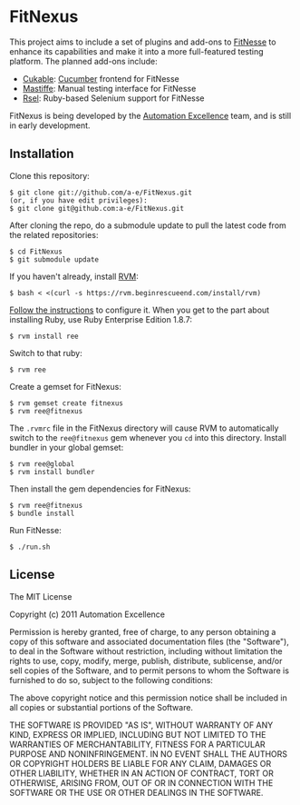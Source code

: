 FitNexus
========

This project aims to include a set of plugins and add-ons to [FitNesse](http://fitnesse.org/)
to enhance its capabilities and make it into a more full-featured testing platform. The
planned add-ons include:

- [Cukable](http://github.com/wapcaplet/cukable): [Cucumber](http://cukes.info)
  frontend for FitNesse
- [Mastiffe](http://github.com/Ken-g6/Mastiffe): Manual testing interface for FitNesse
- [Rsel](http://github.com/a-e/rsel): Ruby-based Selenium support for FitNesse

FitNexus is being developed by the [Automation Excellence](http://github.com/a-e) team, and
is still in early development.


Installation
------------

Clone this repository:

    $ git clone git://github.com/a-e/FitNexus.git
    (or, if you have edit privileges):
    $ git clone git@github.com:a-e/FitNexus.git

After cloning the repo, do a submodule update to pull the latest code from the
related repositories:

    $ cd FitNexus
    $ git submodule update

If you haven't already, install [RVM](http://www.beginrescueend.com):

    $ bash < <(curl -s https://rvm.beginrescueend.com/install/rvm)

[Follow the instructions](http://www.beginrescueend.com/rvm/install/) to configure it.
When you get to the part about installing Ruby, use Ruby Enterprise Edition 1.8.7:

    $ rvm install ree

Switch to that ruby:

    $ rvm ree

Create a gemset for FitNexus:

    $ rvm gemset create fitnexus
    $ rvm ree@fitnexus

The `.rvmrc` file in the FitNexus directory will cause RVM to automatically
switch to the `ree@fitnexus` gem whenever you `cd` into this directory.
Install bundler in your global gemset:

    $ rvm ree@global
    $ rvm install bundler

Then install the gem dependencies for FitNexus:

    $ rvm ree@fitnexus
    $ bundle install

Run FitNesse:

    $ ./run.sh


License
-------
The MIT License

Copyright (c) 2011 Automation Excellence

Permission is hereby granted, free of charge, to any person obtaining
a copy of this software and associated documentation files (the
"Software"), to deal in the Software without restriction, including
without limitation the rights to use, copy, modify, merge, publish,
distribute, sublicense, and/or sell copies of the Software, and to
permit persons to whom the Software is furnished to do so, subject to
the following conditions:

The above copyright notice and this permission notice shall be
included in all copies or substantial portions of the Software.

THE SOFTWARE IS PROVIDED "AS IS", WITHOUT WARRANTY OF ANY KIND,
EXPRESS OR IMPLIED, INCLUDING BUT NOT LIMITED TO THE WARRANTIES OF
MERCHANTABILITY, FITNESS FOR A PARTICULAR PURPOSE AND
NONINFRINGEMENT. IN NO EVENT SHALL THE AUTHORS OR COPYRIGHT HOLDERS BE
LIABLE FOR ANY CLAIM, DAMAGES OR OTHER LIABILITY, WHETHER IN AN ACTION
OF CONTRACT, TORT OR OTHERWISE, ARISING FROM, OUT OF OR IN CONNECTION
WITH THE SOFTWARE OR THE USE OR OTHER DEALINGS IN THE SOFTWARE.

